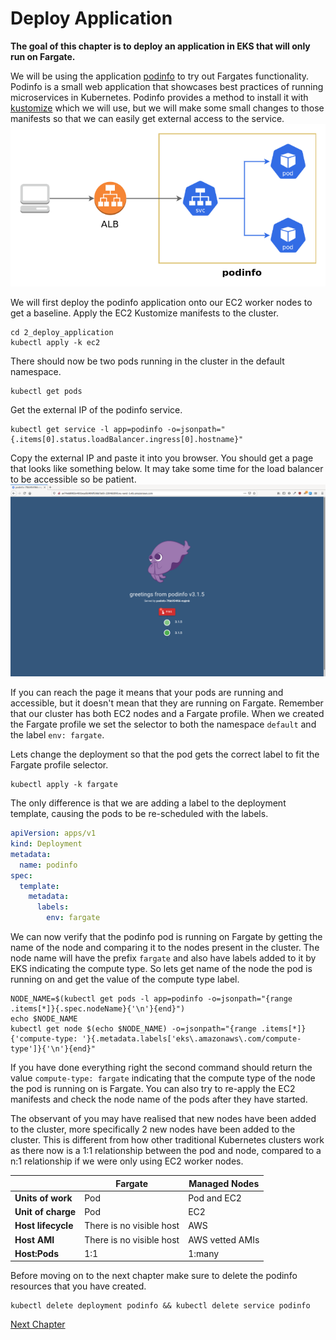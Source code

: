 # Deploy Application
**The goal of this chapter is to deploy an application in EKS that will only run on Fargate.**

We will be using the application [podinfo](https://github.com/stefanprodan/podinfo) to try out Fargates functionality. Podinfo is a small web application that showcases best practices of running microservices in Kubernetes. Podinfo provides a method to install it with [kustomize](https://github.com/kubernetes-sigs/kustomize) which we will use, but we will make some small changes to those manifests so that we can easily get external access to the service.
![podinfo architecture](../assets/pod-info-architecture.png)

We will first deploy the podinfo application onto our EC2 worker nodes to get a baseline. Apply the EC2 Kustomize manifests to the cluster.
```shell
cd 2_deploy_application
kubectl apply -k ec2
```

There should now be two pods running in the cluster in the default namespace.
```shell
kubectl get pods
```

Get the external IP of the podinfo service.
```shell
kubectl get service -l app=podinfo -o=jsonpath="{.items[0].status.loadBalancer.ingress[0].hostname}"
```

Copy the external IP and paste it into you browser. You should get a page that looks like something below. It may take some time for the load balancer to be accessible so be patient.
![podinfo screenshot](../assets/podinfo-screenshot.png)

If you can reach the page it means that your pods are running and accessible, but it doesn't mean that they are running on Fargate. Remember that our cluster has both EC2 nodes and a Fargate profile. When we created the Fargate profile we set the selector to both the namespace `default` and the label `env: fargate`.

Lets change the deployment so that the pod gets the correct label to fit the Fargate profile selector.
```shell
kubectl apply -k fargate
```

The only difference is that we are adding a label to the deployment template, causing the pods to be re-scheduled with the labels.
```yaml
apiVersion: apps/v1
kind: Deployment
metadata:
  name: podinfo
spec:
  template:
    metadata:
      labels:
        env: fargate
```

We can now verify that the podinfo pod is running on Fargate by getting the name of the node and comparing it to the nodes present in the cluster.
The node name will have the prefix `fargate` and also have labels added to it by EKS indicating the compute type. So lets get name of the node the pod is running on and get the value of the compute type label.
```shell
NODE_NAME=$(kubectl get pods -l app=podinfo -o=jsonpath="{range .items[*]}{.spec.nodeName}{'\n'}{end}")
echo $NODE_NAME
kubectl get node $(echo $NODE_NAME) -o=jsonpath="{range .items[*]}{'compute-type: '}{.metadata.labels['eks\.amazonaws\.com/compute-type']}{'\n'}{end}"
```

If you have done everything right the second command should return the value `compute-type: fargate` indicating that the compute type of the node the pod is running on is Fargate. You can also try to re-apply the EC2 manifests and check the node name of the pods after they have started.

The observant of you may have realised that new nodes have been added to the cluster, more specifically 2 new nodes have been added to the cluster. This is different from how other traditional Kubernetes clusters work as there now is a 1:1 relationship between the pod and node, compared to a n:1 relationship if we were only using EC2 worker nodes.

|     | Fargate | Managed Nodes |
| --- | --- | --- |
| **Units of work** | Pod | Pod and EC2 |
| **Unit of charge** | Pod | EC2 |
| **Host lifecycle** | There is no visible host | AWS |
| **Host AMI** | There is no visible host | AWS vetted AMIs |
| **Host:Pods** | 1:1 | 1:many |


Before moving on to the next chapter make sure to delete the podinfo resources that you have created.
```shell
kubectl delete deployment podinfo && kubectl delete service podinfo
```

[Next Chapter](../3_fargate_profile)

